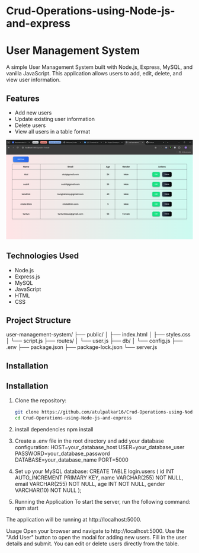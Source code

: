 # Crud-Operations-using-Node-js-and-express
# User Management System

A simple User Management System built with Node.js, Express, MySQL, and vanilla JavaScript. This application allows users to add, edit, delete, and view user information.

## Features

- Add new users
- Update existing user information
- Delete users
- View all users in a table format

![Crud-Operations-using-Node-js-and-express](./crud.png)

## Technologies Used

- Node.js
- Express.js
- MySQL
- JavaScript
- HTML
- CSS

## Project Structure
user-management-system/
├── public/
│   ├── index.html
│   ├── styles.css
│   └── script.js
├── routes/
│   └── user.js
├── db/
│   └── config.js
├── .env
├── package.json
├── package-lock.json
└── server.js


## Installation


## Installation

1. Clone the repository:
   ```bash
   git clone https://github.com/atulpalkar16/Crud-Operations-using-Node-js-and-express.git
   cd Crud-Operations-using-Node-js-and-express


2. install dependencies
    npm install

3. Create a .env file in the root directory and add your database configuration:
    HOST=your_database_host
    USER=your_database_user
    PASSWORD=your_database_password
    DATABASE=your_database_name
    PORT=5000

4. Set up your MySQL database:
        CREATE TABLE login.users (
        id INT AUTO_INCREMENT PRIMARY KEY,
        name VARCHAR(255) NOT NULL,
        email VARCHAR(255) NOT NULL,
        age INT NOT NULL,
        gender VARCHAR(10) NOT NULL
    );

5. Running the Application
To start the server, run the following command:
    npm start

The application will be running at http://localhost:5000.

Usage
Open your browser and navigate to http://localhost:5000.
Use the "Add User" button to open the modal for adding new users.
Fill in the user details and submit.
You can edit or delete users directly from the table.

